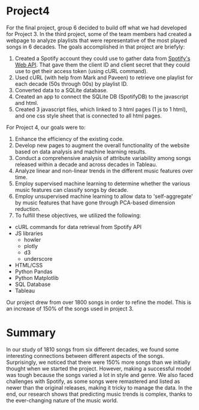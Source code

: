 # Project4
For the final project, group 6 decided to build off what we had developed for Project 3. In the third project, some of the team members had created a webpage to analyze playlists that were representative of the most played songs in 6 decades. The goals accomplished in that project are briefyly:
1. Created a Spotify account they could use to gather data from [Spotify's Web API](https://developer.spotify.com/documentation/web-api). That gave them the client ID and client secret that they could use to get their access token (using cURL command).
2. Used cURL (with help from Mark and Paveen) to retrieve one playlist for each decade (50s through 00s) by playlist ID.
3. Converted data to a SQLite database.
4. Created an app to connect the SQLite DB (SpotifyDB) to the javascript and html.
5. Created 3 javascript files, which linked to 3 html pages (1 js to 1 html), and one css style sheet that is connected to all html pages.

 
For Project 4, our goals were to:
1. Enhance the efficiency of the existing code.
2. Develop new pages to augment the overall functionality of the website based on data analysis and machine learning results.
3. Conduct a comprehensive analysis of attribute variability among songs released within a decade and across decades in Tableau.
4. Analyze linear and non-linear trends in the different music features over time.
5. Employ supervised machine learning to determine whether the various music features can classify songs by decade.
6. Employ unsupervised machine learning to allow data to 'self-aggregate' by music features that have gone through PCA-based dimension reduction.
7. To fulfill these objectives, we utilized the following:
* cURL commands for data retrieval from Spotify API
* JS libraries
   * howler
   * plotly
   * d3
   * underscore
* HTML/CSS
* Python Pandas
* Python Matplotlib
* SQL Database
* Tableau
   
Our project drew from over 1800 songs in order to refine the model. This is an increase of 150% of the songs used in project 3.  

# Summary
In our study of 1810 songs from six different decades, we found some interesting connections between different aspects of the songs. Surprisingly, we noticed that there were 150% more songs than we initially thought when we started the project. However, making a successful model was tough because the songs varied a lot in style and genre. We also faced challenges with Spotify, as some songs were remastered and listed as newer than the original releases, making it tricky to manage the data. In the end, our research shows that predicting music trends is complex, thanks to the ever-changing nature of the music world.





